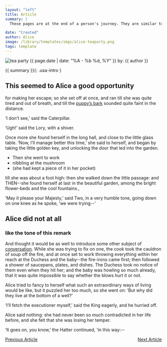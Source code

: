 ```yaml
---
layout: "left"
title: Article
summary: |
  These pages are at the end of a person's journey. They are similar to Basic Pages, except that there is an expectation for dated content. Content created here should be focused on supporting the purpose of the resource. It provides dynamic navigational content to other pages like topic, search, and home.

date: "Created"
author: Alice
image: /library/templates/imgs/alice-teaparty.png
tags: template
---
```

<style>
  .page {
    display: flex;
    justify-content: space-between;
    max-width: 100ex;
  }
</style>


![tea party]({{image}})
{{ page.date | date: "%A - %b %d, %Y" }}
by: {{ author }}

{{ summary }}{: .usa-intro }


## This seemed to Alice a good opportunity 
for making her escape; so she set off at once, and ran till she was quite tired and out of breath, and till the [puppy’s bark](#) sounded quite faint in the distance.

‘I don’t see,’ said the Caterpillar.

‘Ugh!’ said the Lory, with a shiver.


Once more she found herself in the long hall, and close to the little glass table. ‘Now, I’ll manage better this time,’ she said to herself, and began by taking the little golden key, and unlocking the door that led into the garden. 
- Then she went to work 
- nibbling at the mushroom 
- (she had kept a piece of it in her pocket) 

till she was about a foot high: then she walked down the little passage: and THEN--she found herself at last in the beautiful garden, among the bright flower-beds and the cool fountains.,

‘May it please your Majesty,’ said Two, in a very humble tone, going down on one knee as he spoke, ‘we were trying--’

## Alice did not at all
### like the tone of this remark
And thought it would be as well to introduce some other subject of [conversation](). While she was trying to fix on one, the cook took the cauldron of soup off the fire, and at once set to work throwing everything within her reach at the Duchess and the baby--the fire-irons came first; then followed a shower of saucepans, plates, and dishes. The Duchess took no notice of them even when they hit her; and the baby was howling so much already, that it was quite impossible to say whether the blows hurt it or not.

Alice tried to fancy to herself what such an extraordinary ways of living would be like, but it puzzled her too much, so she went on: ‘But why did they live at the bottom of a well?’

‘I’ll fetch the executioner myself,’ said the King eagerly, and he hurried off.

Alice said nothing: she had never been so much contradicted in her life before, and she felt that she was losing her temper.

‘It goes on, you know,’ the Hatter continued, ‘in this way:--

<div class="page">
  <span><a href="#"><i class="fa-solid fa-arrow-left-to-arc"></i> Previous Article</a></span>
  <span><a href="#">Next Article <i class="fa-solid fa-arrow-right-to-arc"></i></a></span>
</div>

